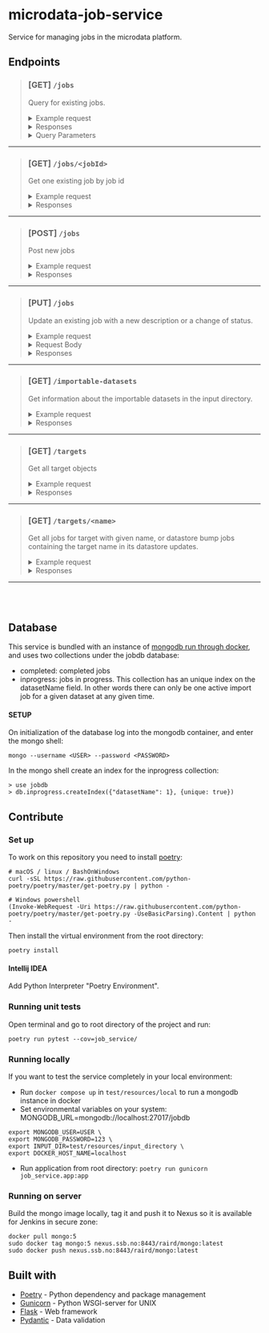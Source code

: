 # microdata-job-service
Service for managing jobs in the microdata platform.


## Endpoints

> ### **[GET]** `/jobs`
>Query for existing jobs.
><details>
>  <summary>Example request</summary>
>  
>  ```curl <url>/jobs?status=queued&operation=ADD,REMOVE```
></details>
><details>
>  <summary>Responses</summary>
>
>  | status | json                                   |
>  |--------|----------------------------------------|
>  |   200  |```[{...}, {...}]```                    |
>  |   400  |```{"message": "<Error message>"}```    |
>  |   500  |```{"message": "<Error message>"}```    |
>
></details>
><details>
>  <summary>Query Parameters</summary>
>
>  * **status** - filter on job status
>  * **operation[]** - filter on job operation
>  * **ignoreCompleted** - ignore completed jobs True | False
></details>
_____
> ### **[GET]** `/jobs/<jobId>`
>Get one existing job by job id
><details>
>  <summary>Example request</summary>
>  
>  ```curl <url>/jobs/123```
></details>
><details>
>  <summary>Responses</summary>
>
>  | status | json                                   |
>  |--------|----------------------------------------|
>  |   200  |```{"message": "OK"}```                 |
>  |   400  |```{"message": "<Error message>"}```    |
>  |   500  |```{"message": "<Error message>"}```    |
>
></details>
_____
> ### **[POST]** `/jobs`
>Post new jobs
><details>
>  <summary>Example request</summary>
>  
>  ```curl -X POST <url>/jobs -d '{"jobs": [{...}, {...}]}'```
></details>
></details>
><details>
>  <summary>Responses</summary>
>
>  | status | json                                                                                        |
>  |--------|---------------------------------------------------------------------------------------------|
>  |   200  |```[{"job_id": "123-123-123", status": "CREATED", "msg": "OK"}, {"status": "FAILED", "msg": "Missing operation"}]``` |
>  |   400  |```{"message": "<Error message>"}```                                                         |
>  |   500  |```{"message": "<Error message>"}```                                                         |
>
></details>
_____
> ### **[PUT]** `/jobs`
>Update an existing job with a new description or a change of status.
><details>
>  <summary>Example request</summary>
>  
>  ```curl -X PUT <url>/jobs -d '{"status": "failed", "log": "Unexpected failure"}'```
></details>
><details>
>  <summary>Request Body</summary>
>  Must include either description or status
>
>  * **description** - Job description
>  * **status** - Updated job status
>  * **log** - Optional log describing update (Optional)
></details>
><details>
>  <summary>Responses</summary>
>
>  | status | json                                   |
>  |--------|----------------------------------------|
>  |   200  |```{"message": "OK"}```                 |
>  |   400  |```{"message": "<Error message>"}```    |
>  |   500  |```{"message": "<Error message>"}```    |
>
></details>
_____
> ### **[GET]** `/importable-datasets`
>Get information about the importable datasets in the input directory.
><details>
>  <summary>Example request</summary>
>  
>  ```curl -X GET <url>/importable-datasets```
></details>
><details>
>  <summary>Responses</summary>
>
>  | status | json                                                                              |
>  |--------|-----------------------------------------------------------------------------------|
>  |   200  |```[{"datasetName": "MY_DATASET", "hasMetadata": false, "hasData": true}, ...]```  |
>  |   400  |```{"message": "<Error message>"}```                                               |
>  |   500  |```{"message": "<Error message>"}```                                               |
>
></details>
_____
> ### **[GET]** `/targets`
>Get all target objects
><details>
>  <summary>Example request</summary>
>  
>  ```curl -X GET <url>/targets```
></details>
></details>
><details>
>  <summary>Responses</summary>
>
>  | status | json                                                                                        |
>  |--------|---------------------------------------------------------------------------------------------|
>  |   200  |```[...targets]``` |
>  |   400  |```{"message": "<Error message>"}```                                                         |
>  |   500  |```{"message": "<Error message>"}```                                                         |
>
></details>
_____
> ### **[GET]** `/targets/<name>`
>Get all jobs for target with given name, or datastore bump jobs containing the target name
> in its datastore updates.
><details>
>  <summary>Example request</summary>
>  
>  ```curl -X GET <url>/targets/<name>```
></details>
></details>
><details>
>  <summary>Responses</summary>
>
>  | status | json                                                                                        |
>  |--------|---------------------------------------------------------------------------------------------|
>  |   200  |```[...jobs]``` |
>  |   400  |```{"message": "<Error message>"}```                                                         |
>  |   500  |```{"message": "<Error message>"}```                                                         |
>
></details>
_____
</br>
</br>

## Database
This service is bundled with an instance of [mongodb run through docker](https://hub.docker.com/_/mongo), and uses two collections under the jobdb database:
* completed: completed jobs
* inprogress: jobs in progress. This collection has an unique index on the datasetName field. In other words there can only be one active import job for a given dataset at any given time.

#### SETUP
On initialization of the database log into the mongodb container, and enter the mongo shell:

```mongo --username <USER> --password <PASSWORD> ```

In the mongo shell create an index for the inprogress collection:
```
> use jobdb
> db.inprogress.createIndex({"datasetName": 1}, {unique: true})
```
## Contribute

### Set up
To work on this repository you need to install [poetry](https://python-poetry.org/docs/):
```
# macOS / linux / BashOnWindows
curl -sSL https://raw.githubusercontent.com/python-poetry/poetry/master/get-poetry.py | python -

# Windows powershell
(Invoke-WebRequest -Uri https://raw.githubusercontent.com/python-poetry/poetry/master/get-poetry.py -UseBasicParsing).Content | python -
```
Then install the virtual environment from the root directory:
```
poetry install
```


#### Intellij IDEA
Add Python Interpreter "Poetry Environment".


### Running unit tests
Open terminal and go to root directory of the project and run:
````
poetry run pytest --cov=job_service/
````

### Running locally
If you want to test the service completely in your local environment:
* Run `docker compose up` in `test/resources/local` to run a mongodb instance in docker
* Set environmental variables on your system:
MONGODB_URL=mongodb://localhost:27017/jobdb
```
export MONGODB_USER=USER \
export MONGODB_PASSWORD=123 \
export INPUT_DIR=test/resources/input_directory \
export DOCKER_HOST_NAME=localhost
```
* Run application from root directory: ```poetry run gunicorn job_service.app:app```

### Running on server
Build the mongo image locally, tag it and push it to Nexus so it is available for Jenkins in secure zone:
```
docker pull mongo:5
sudo docker tag mongo:5 nexus.ssb.no:8443/raird/mongo:latest
sudo docker push nexus.ssb.no:8443/raird/mongo:latest
```

## Built with
* [Poetry](https://python-poetry.org/) - Python dependency and package management
* [Gunicorn](https://gunicorn.org/) - Python WSGI-server for UNIX
* [Flask](https://flask.palletsprojects.com) - Web framework
* [Pydantic](https://pydantic-docs.helpmanual.io/) - Data validation
